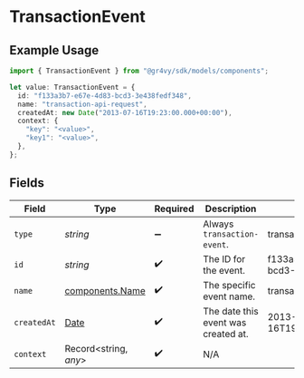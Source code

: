 # TransactionEvent

## Example Usage

```typescript
import { TransactionEvent } from "@gr4vy/sdk/models/components";

let value: TransactionEvent = {
  id: "f133a3b7-e67e-4d83-bcd3-3e438fedf348",
  name: "transaction-api-request",
  createdAt: new Date("2013-07-16T19:23:00.000+00:00"),
  context: {
    "key": "<value>",
    "key1": "<value>",
  },
};
```

## Fields

| Field                                                                                         | Type                                                                                          | Required                                                                                      | Description                                                                                   | Example                                                                                       |
| --------------------------------------------------------------------------------------------- | --------------------------------------------------------------------------------------------- | --------------------------------------------------------------------------------------------- | --------------------------------------------------------------------------------------------- | --------------------------------------------------------------------------------------------- |
| `type`                                                                                        | *string*                                                                                      | :heavy_minus_sign:                                                                            | Always `transaction-event`.                                                                   | transaction-event                                                                             |
| `id`                                                                                          | *string*                                                                                      | :heavy_check_mark:                                                                            | The ID for the event.                                                                         | f133a3b7-e67e-4d83-bcd3-3e438fedf348                                                          |
| `name`                                                                                        | [components.Name](../../models/components/name.md)                                            | :heavy_check_mark:                                                                            | The specific event name.                                                                      | transaction-api-request                                                                       |
| `createdAt`                                                                                   | [Date](https://developer.mozilla.org/en-US/docs/Web/JavaScript/Reference/Global_Objects/Date) | :heavy_check_mark:                                                                            | The date this event was created at.                                                           | 2013-07-16T19:23:00.000+00:00                                                                 |
| `context`                                                                                     | Record<string, *any*>                                                                         | :heavy_check_mark:                                                                            | N/A                                                                                           |                                                                                               |
